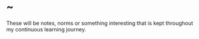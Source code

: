 # ~

These will be notes, norms or something interesting that is kept throughout my continuous learning journey.
